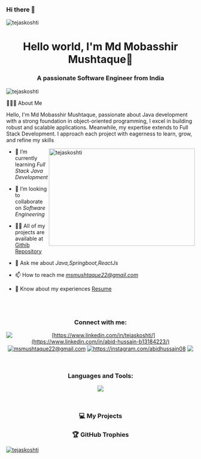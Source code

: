 ### Hi there 👋
<img src="https://user-images.githubusercontent.com/61057666/169029838-74df663d-2e62-4d77-bdff-b43f7d63f00f.png" alt="tejaskoshti" />
<h1 align="center">Hello world, I'm Md Mobasshir Mushtaque👋</h1>
<h3 align="center">A passionate Software Engineer from India</h3>


<p align="left"> <img src="https://komarev.com/ghpvc/?username=tejaskoshti&label=Profile%20views&color=0e75b6&style=flat" alt="tejaskoshti" /> </p>




👨🏻‍💻  About Me

Hello, I'm Md Mobasshir Mushtaque, passionate about Java development with a strong foundation in object-oriented programming, I excel in building robust and scalable applications. Meanwhile, my expertise extends to Full Stack Development. I approach each project with eagerness to learn, grow, and refine my skills

<img align="right" width="390" height="260" src="https://user-images.githubusercontent.com/69011963/137184767-79a13ec7-1bb3-4341-a6da-3a149c9c159a.gif" alt="tejaskoshti" /> 

- 🌱 I’m currently learning *Full Stack Java Development*

- 👯 I’m looking to collaborate on *Software Engineering*

- 👨‍💻 All of my projects are available at [Githib Repository](https://github.com/mdmobasshir18?tab=repositories)

- 💬 Ask me about *Java,Springboot,ReactJs*

- 📫 How to reach me *msmushtaque22@gmail.com*

- 📄 Know about my experiences [Resume]([https://shorturl.at/fyLT9](https://drive.google.com/file/d/1yxOO9hDJAO2Rr1lhaqLYqsxBf8CLZtPb/view?usp=drive_link))
<br>
<br>
<p><h3 align="center">Connect with me:</h3></p>
<p align="center">  
<a href="[https://linkedin.com/in/https://www.linkedin.com/in/tejaskoshti/](https://www.linkedin.com/in/abid-hussain-b13184223/)" target="blank"><img align="center" src="https://img.shields.io/badge/linkedin-%230077B5.svg?style=for-the-badge&logo=linkedin&logoColor=white" alt="[https://www.linkedin.com/in/tejaskoshti/](https://www.linkedin.com/in/abid-hussain-b13184223/)" /></a>
<a href="https://mail.google.com/mail/msmushtaque22@gmail.com" target="blank"><img align="center" src="https://img.shields.io/badge/Gmail-D14836?style=for-the-badge&logo=gmail&logoColor=white" alt="msmushtaque22@gmail.com" /></a>
<a href="https://instagram.com/abidhussain08" target="blank"><img align="center" src="https://img.shields.io/badge/Instagram-%23E4405F.svg?style=for-the-badge&logo=Instagram&logoColor=white" alt="https://instagram.com/abidhussain08" /></a>
<a href="https://www.hackerrank.com/abidhussain41151" target="blank"><img align="center" src="https://img.shields.io/badge/-Hackerrank-2EC866?style=for-the-badge&logo=HackerRank&logoColor=white"  /></a>

</p>
<br>

<h3 align="center">Languages and Tools:</h3>

<p align="center">
  <a href="https://skillicons.dev">
    <img src="https://skillicons.dev/icons?i=java,spring,hibernate,postman,ai,git,github,html,css,javascript,react,bootstrap,sql" />
  </a>
</p>
<br>


<h3 align="center">💻 My Projects</h3>
<!-- <div  align="center">
<a href="https://github.com/abid7867/Employee-System-CRUD-"><img src="https://github-readme-stats.vercel.app/api/pin/?username=TejasKoshti&repo=BankSystemAPI&show_icons=true&theme=great-gatsby" ></a>
<a href="https://github.com/abid7867/TuneHubSongs/"><img src="https://github-readme-stats.vercel.app/api/pin/?username=TejasKoshti&repo=WhatsAppProjectOneToOneMapping&show_icons=true&theme=great-gatsby"></a>
  
<a href="https://github.com/TejasKoshti/BookStoreWebApp/"><img src="https://github-readme-stats.vercel.app/api/pin/?username=TejasKoshti&repo=BookStoreWebApp&show_icons=true&theme=great-gatsby" ></a>
<a href="https://github.comabid7867/NewsAPI"><img src="https://github-readme-stats.vercel.app/api/pin/?username=TejasKoshti&repo=Mobile-Catalogue-API&show_icons=true&theme=great-gatsby" ></a>
</div> -->

<h3 align="center">🏆 GitHub Trophies</h3>
<p > <a href="https://github.com/ryo-ma/github-profile-trophy"><img src="https://github-profile-trophy.vercel.app/?username=ryo-ma&theme=algolia" alt="tejaskoshti"/></a> </p>
